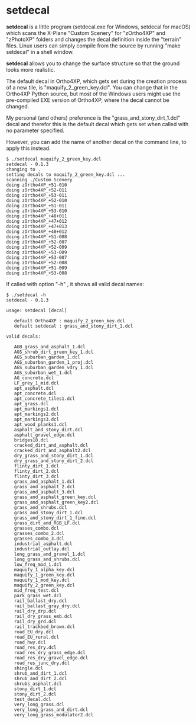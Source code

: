 
# setdecal

**setdecal** is a little program (setdecal.exe for Windows, setdecal for macOS) 
which scans the X-Plane "Custom Scenery" for "zOrtho4XP" and "zPhotoXP" folders and changes the decal 
definition inside the "terrain" files. Linux users can simply compile from the source
by running "make setdecal" in a shell window.

**setdecal** allows you to change the surface structure so that the ground looks more realistic. 

The default decal in Ortho4XP, which gets set during the creation process of a new 
tile, is "maquify_2_green_key.dcl". You can change that in the Ortho4XP Python source,
but most of the Windows users might use the pre-compiled EXE version of Ortho4XP, where
the decal cannot be changed.

My personal (and others) preference is the "grass_and_stony_dirt_1.dcl" decal and therefor
this is the default decal which gets set when called with no parameter specified.

However, you can add the name of another decal on the command line, to apply this 
instead.


```
$ ./setdecal maquify_2_green_key.dcl
setdecal - 0.1.3
changing to .
setting decals to maquify_2_green_key.dcl ...
scanning ./Custom Scenery
doing zOrtho4XP_+51-010
doing zOrtho4XP_+52-011
doing zOrtho4XP_+53-011
doing zOrtho4XP_+52-010
doing zOrtho4XP_+51-011
doing zOrtho4XP_+53-010
doing zOrtho4XP_+48+011
doing zOrtho4XP_+47+012
doing zOrtho4XP_+47+013
doing zOrtho4XP_+48+012
doing zOrtho4XP_+51-008
doing zOrtho4XP_+52-007
doing zOrtho4XP_+52-009
doing zOrtho4XP_+53-009
doing zOrtho4XP_+53-007
doing zOrtho4XP_+52-008
doing zOrtho4XP_+51-009
doing zOrtho4XP_+53-008
```

If called with option "-h" , it shows all valid decal names:

```
$ ./setdecal -h
setdecal - 0.1.3

usage: setdecal [decal]

   default Ortho4XP : maquify_2_green_key.dcl
   default setdecal : grass_and_stony_dirt_1.dcl

valid decals:

   AGB_grass_and_asphalt_1.dcl
   AGS_shrub_dirt_green_key_1.dcl
   AGS_suburban_garden_1.dcl
   AGS_suburban_garden_1_proj.dcl
   AGS_suburban_garden_vdry_1.dcl
   AGS_suburban_wet_1.dcl
   AG_concrete.dcl
   LF_grey_1_mid.dcl
   apt_asphalt.dcl
   apt_concrete.dcl
   apt_concrete_tiles1.dcl
   apt_grass.dcl
   apt_markings1.dcl
   apt_markings2.dcl
   apt_markings3.dcl
   apt_wood_planks1.dcl
   asphalt_and_stony_dirt.dcl
   asphalt_gravel_edge.dcl
   bridges18.dcl
   cracked_dirt_and_asphalt.dcl
   cracked_dirt_and_asphalt2.dcl
   dry_grass_and_stony_dirt_1.dcl
   dry_grass_and_stony_dirt_2.dcl
   flinty_dirt_1.dcl
   flinty_dirt_2.dcl
   flinty_dirt_3.dcl
   grass_and_asphalt_1.dcl
   grass_and_asphalt_2.dcl
   grass_and_asphalt_3.dcl
   grass_and_asphalt_green_key.dcl
   grass_and_asphalt_green_key2.dcl
   grass_and_shrubs.dcl
   grass_and_stony_dirt_1.dcl
   grass_and_stony_dirt_1_fine.dcl
   grass_dirt_and_RGB_LF.dcl
   grasses_combo.dcl
   grasses_combo_2.dcl
   grasses_combo_3.dcl
   industrial_asphalt.dcl
   industrial_outlay.dcl
   long_grass_and_gravel_1.dcl
   long_grass_and_shrubs.dcl
   low_freq_mod_1.dcl
   maquify_1_alpha_key.dcl
   maquify_1_green_key.dcl
   maquify_1_mod_key.dcl
   maquify_2_green_key.dcl
   mid_freq_test.dcl
   park_grass_wet.dcl
   rail_ballast_dry.dcl
   rail_ballast_gray_dry.dcl
   rail_dry_drp.dcl
   rail_dry_grass_emb.dcl
   rail_dry_grd.dcl
   rail_trackbed_brown.dcl
   road_EU_dry.dcl
   road_EU_rural.dcl
   road_hwy.dcl
   road_res_dry.dcl
   road_res_dry_grass_edge.dcl
   road_res_dry_gravel_edge.dcl
   road_res_junc_dry.dcl
   shingle.dcl
   shrub_and_dirt_1.dcl
   shrub_and_dirt_2.dcl
   shrubs_asphalt.dcl
   stony_dirt_1.dcl
   stony_dirt_2.dcl
   test_decal.dcl
   very_long_grass.dcl
   very_long_grass_and_dirt.dcl
   very_long_grass_modulator2.dcl

```
